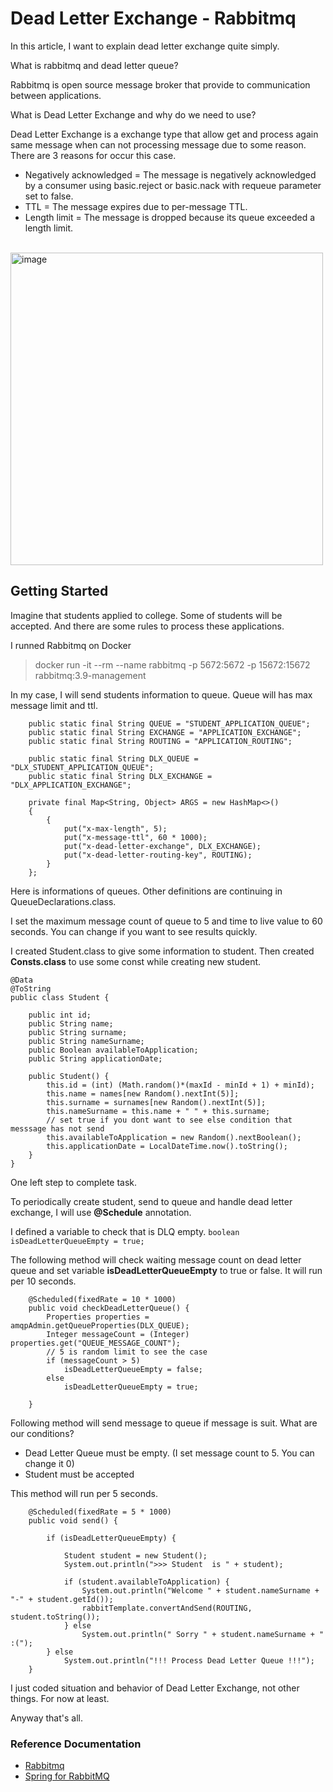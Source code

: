 # Dead Letter Exchange - Rabbitmq

In this article, I want to explain dead letter exchange quite simply.

What is rabbitmq and dead letter queue? 

Rabbitmq is open source message broker that provide to communication between applications.

What is Dead Letter Exchange and why do we need to use? 

Dead Letter Exchange is a exchange type that allow get and process again same message when can not processing message due to some reason.
There are 3 reasons for occur this case.
* Negatively acknowledged = The message is negatively acknowledged by a consumer using basic.reject or basic.nack with requeue parameter set to false. 
* TTL = The message expires due to per-message TTL.
* Length limit = The message is dropped because its queue exceeded a length limit.

<br>
<img src="https://github.com/melihhtasci/dead-letter-exchange/blob/doc_images/dead-letter-exchange.png?raw=true" alt="image" width="500"/>

## Getting Started

Imagine that students applied to college. Some of students will be accepted.
And there are some rules to process these applications.


I runned Rabbitmq on Docker

>docker run -it --rm --name rabbitmq -p 5672:5672 -p 15672:15672 rabbitmq:3.9-management

In my case, I will send students information to queue. Queue will has max message limit and ttl.

```
    public static final String QUEUE = "STUDENT_APPLICATION_QUEUE";
    public static final String EXCHANGE = "APPLICATION_EXCHANGE";
    public static final String ROUTING = "APPLICATION_ROUTING";

    public static final String DLX_QUEUE = "DLX_STUDENT_APPLICATION_QUEUE";
    public static final String DLX_EXCHANGE = "DLX_APPLICATION_EXCHANGE";

    private final Map<String, Object> ARGS = new HashMap<>()
    {
        {
            put("x-max-length", 5);
            put("x-message-ttl", 60 * 1000);
            put("x-dead-letter-exchange", DLX_EXCHANGE);
            put("x-dead-letter-routing-key", ROUTING);
        }
    };
```
Here is informations of queues. Other definitions are continuing in QueueDeclarations.class.

I set the maximum message count of queue to 5 and time to live value to 60 seconds.
You can change if you want to see results quickly.

I created Student.class to give some information to student.
Then created **Consts.class** to use some const while creating new student. 

```
@Data
@ToString
public class Student {

    public int id;
    public String name;
    public String surname;
    public String nameSurname;
    public Boolean availableToApplication;
    public String applicationDate;

    public Student() {
        this.id = (int) (Math.random()*(maxId - minId + 1) + minId);
        this.name = names[new Random().nextInt(5)];
        this.surname = surnames[new Random().nextInt(5)];
        this.nameSurname = this.name + " " + this.surname;
        // set true if you dont want to see else condition that messsage has not send
        this.availableToApplication = new Random().nextBoolean();
        this.applicationDate = LocalDateTime.now().toString();
    }
}
```
One left step to complete task.

To periodically create student, send to queue and handle dead letter exchange, 
I will use **@Schedule** annotation.

I defined a variable to check that is DLQ empty.
``
boolean isDeadLetterQueueEmpty = true;
 ``

The following method will check waiting message count on dead letter queue
and set variable **isDeadLetterQueueEmpty** to true or false. It will run per 10 seconds.

```
    @Scheduled(fixedRate = 10 * 1000)
    public void checkDeadLetterQueue() {
        Properties properties = amqpAdmin.getQueueProperties(DLX_QUEUE);
        Integer messageCount = (Integer) properties.get("QUEUE_MESSAGE_COUNT");
        // 5 is random limit to see the case
        if (messageCount > 5)
            isDeadLetterQueueEmpty = false;
        else
            isDeadLetterQueueEmpty = true;

    }
```
Following method will send message to queue if message is suit. What are our conditions?

* Dead Letter Queue must be empty. (I set message count to 5. You can change it 0)
* Student must be accepted

This method will run per 5 seconds. 

```
    @Scheduled(fixedRate = 5 * 1000)
    public void send() {

        if (isDeadLetterQueueEmpty) {
            
            Student student = new Student();
            System.out.println(">>> Student  is " + student);
            
            if (student.availableToApplication) {
                System.out.println("Welcome " + student.nameSurname + "-" + student.getId());
                rabbitTemplate.convertAndSend(ROUTING, student.toString());
            } else
                System.out.println(" Sorry " + student.nameSurname + " :(");
        } else
            System.out.println("!!! Process Dead Letter Queue !!!");
    }
```

I just coded situation and behavior of Dead Letter Exchange, not other things. For now at least. 

Anyway that's all. 


### Reference Documentation

* [Rabbitmq](https://www.rabbitmq.com/dlx.html)
* [Spring for RabbitMQ](https://docs.spring.io/spring-boot/docs/2.7.4/reference/htmlsingle/#messaging.amqp)

